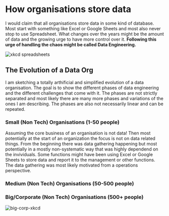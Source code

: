 # How organisations store data

I would claim that all organisations store data in some kind of database. Most start with something like Excel or Google Sheets and most also never stop to use Spreadsheet. What changes over the years might be the amount of data and the growing urge to have more control over it. **Following this urge of handling the chaos might be called Data Engineering.**

![xkcd spreadsheets](https://imgs.xkcd.com/comics/spreadsheets.png) 

## The Evolution of a Data Org
I am sketching a totally arthificial and simplified evolution of a data organisation. The goal is to show the different phases of data engineering and the different challenges that come with it. The phases are not strictly separated and most likely there are many more phases and variations of the ones I am describing. The phases are also not necessarily linear and can be repeated.
<!-- ![small-orgs](../assets/img/small-orgs.svg)  -->

<!-- TODO:: Try to find names for the differeny phases  -->


### Small (Non Tech) Organisations (1-50 people)
Assuming the core business of an organisation is not data! Then most potentially at the start of an organization the focus is not on data related things. From the beginning there was data gathering happening but most potentially in a mostly non-systematic way that was highly dependend on the invividuals. Some functions might have been using Excel or Google Sheets to store data and report it to the management or other functions. The data gathering was most likely motivated from a operations perspective.

### Medium (Non Tech) Organisations (50-500 people)

### Big/Corporate (Non Tech) Organisations (500+ people)

![big-corp-xkcd](https://imgs.xkcd.com/comics/machine_learning_2x.png)
